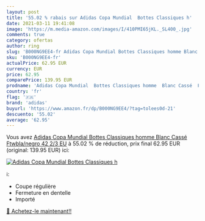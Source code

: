 ```yaml
---
layout: post
title: '55.02 % rabais sur Adidas Copa Mundial  Bottes Classiques h'
date: 2021-03-11 19:41:08
image: 'https://m.media-amazon.com/images/I/410PMI65jKL._SL400_.jpg'
comments: true
category: ofertas
author: ring
slug: 'B000NG9EE4-fr Adidas Copa Mundial Bottes Classiques homme Blanc Cassé...'
sku: 'B000NG9EE4-fr'
actualPrice: 62.95 EUR
currency: EUR
price: 62.95
comparePrice: 139.95 EUR
prodname: 'Adidas Copa Mundial  Bottes Classiques homme  Blanc Cassé  Ftwbla/negro   42 2/3 EU'
country: 'fr'
flag: '🇫🇷'
brand: 'adidas'
buyurl: 'https://www.amazon.fr/dp/B000NG9EE4/?tag=tolees0d-21'
descuento: '55.02'
average: '62.95'
---
```


Vous avez [Adidas Copa Mundial  Bottes Classiques homme  Blanc Cassé  Ftwbla/negro   42 2/3 EU](https://www.amazon.fr/dp/B000NG9EE4/?tag=tolees0d-21)  à  55.02 % de réduction, prix final  62.95 EUR (original: 139.95 EUR) ici:

[![Adidas Copa Mundial  Bottes Classiques h](https://m.media-amazon.com/images/I/410PMI65jKL._SL400_.jpg)](https://www.amazon.fr/dp/B000NG9EE4/?tag=tolees0d-21)

ℹ️:

- Coupe régulière
- Fermeture en dentelle
- Importé

[🛒 Achetez-le maintenant!!](https://www.amazon.fr/dp/B000NG9EE4/?tag=tolees0d-21)
